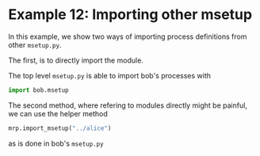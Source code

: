 # Example 12: Importing other msetup

In this example, we show two ways of importing process definitions from other `msetup.py`.

The first, is to directly import the module.

The top level `msetup.py` is able to import bob's processes with
```py
import bob.msetup
```

The second method, where refering to modules directly might be painful, we can use the helper method
```py
mrp.import_msetup("../alice")
```
as is done in bob's `msetup.py`
